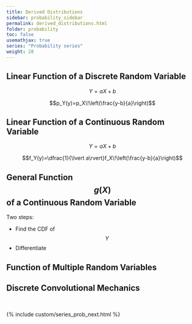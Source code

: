```yaml
---
title: Derived Distributions
sidebar: probability_sidebar
permalink: derived_distributions.html
folder: probability
toc: false
usemathjax: true
series: "Probability series"
weight: 28
---
```


## Linear Function of a Discrete Random Variable

$$Y=aX+b$$

$$p_Y(y)=p_X\!\left(\frac{y-b}{a}\right)$$

## Linear Function of a Continuous Random Variable

$$Y=aX+b$$

$$f_Y(y)=\dfrac{1}{\lvert a\rvert}f_X\!\left(\frac{y-b}{a}\right)$$

## General Function $$g(X)$$ of a Continuous Random Variable

Two steps:
* Find the CDF of $$Y$$
* Differentiate

## Function of Multiple Random Variables

## Discrete Convolutional Mechanics


<br>

{% include custom/series_prob_next.html %}
